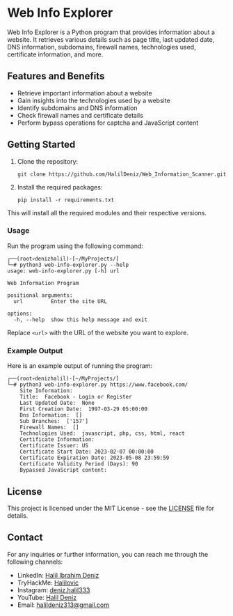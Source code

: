# Web Info Explorer

Web Info Explorer is a Python program that provides information about a website. It retrieves various details such as page title, last updated date, DNS information, subdomains, firewall names, technologies used, certificate information, and more.

## Features and Benefits

- Retrieve important information about a website
- Gain insights into the technologies used by a website
- Identify subdomains and DNS information
- Check firewall names and certificate details
- Perform bypass operations for captcha and JavaScript content

## Getting Started

1. Clone the repository:
    ```
    git clone https://github.com/HalilDeniz/Web_Information_Scanner.git
    ```
   
2. Install the required packages:
    ```
    pip install -r requirements.txt
    ```

This will install all the required modules and their respective versions.

### Usage

Run the program using the following command:

```shell
┌──(root💀denizhalil)-[~/MyProjects/]
└─# python3 web-info-explorer.py --help                                             
usage: web-info-explorer.py [-h] url

Web Information Program

positional arguments:
  url         Enter the site URL

options:
  -h, --help  show this help message and exit
```

Replace `<url>` with the URL of the website you want to explore.

### Example Output

Here is an example output of running the program:

```
┌──(root💀denizhalil)-[~/MyProjects/]
└─# python3 web-info-explorer.py https://www.facebook.com/
    Site Information:
    Title:  Facebook - Login or Register
    Last Updated Date:  None
    First Creation Date:  1997-03-29 05:00:00
    Dns Information:  []
    Sub Branches:  ['157']
    Firewall Names:  []
    Technologies Used:  javascript, php, css, html, react
    Certificate Information:
    Certificate Issuer: US
    Certificate Start Date: 2023-02-07 00:00:00
    Certificate Expiration Date: 2023-05-08 23:59:59
    Certificate Validity Period (Days): 90
    Bypassed JavaScript content:  
```

## License
This project is licensed under the MIT License - see the [LICENSE](LICENSE) file for details.

## Contact
For any inquiries or further information, you can reach me through the following channels:

- LinkedIn: [Halil Ibrahim Deniz](https://www.linkedin.com/in/halil-ibrahim-deniz/)
- TryHackMe: [Halilovic](https://tryhackme.com/p/halilovic)
- Instagram: [deniz.halil333](https://www.instagram.com/deniz.halil333/)
- YouTube: [Halil Deniz](https://www.youtube.com/c/HalilDeniz)
- Email: halildeniz313@gmail.com

